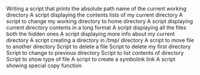 Writing a script that prints the absolute path name of the current working directory
A script displaying the contents lists of my current directory
A script to change my working directory to home directory
A script displaying current directory contents in a long format
A script displaying all the files both the hidden ones
A script displaying more info about my current directory
A script creating a directory in /tmp/ directory
A script to move file to another directory
Script to delete a file
Script to delete my first directory
Script to change to previous directory
Script to list contents of directory
Script to show type of file
A script to create a symbolink link
A script showing special copy function
